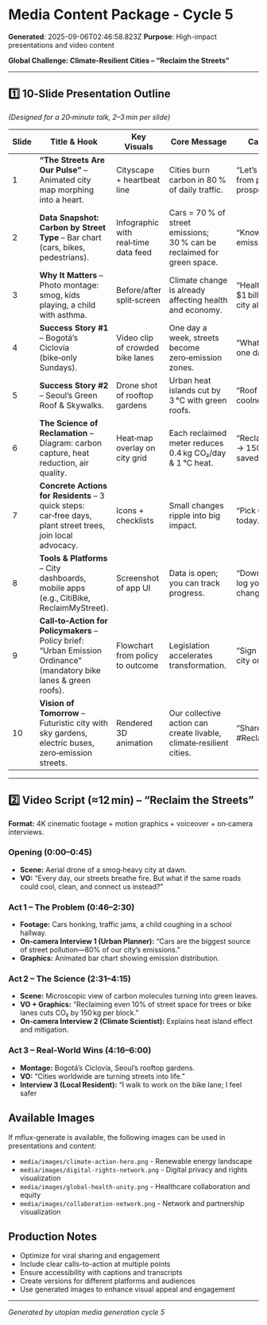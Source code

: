 # Media Content Package - Cycle 5

**Generated**: 2025-09-06T02:46:58.823Z
**Purpose**: High-impact presentations and video content

**Global Challenge: Climate‑Resilient Cities – “Reclaim the Streets”**

---

## 1️⃣ 10‑Slide Presentation Outline  
*(Designed for a 20‑minute talk, 2–3 min per slide)*  

| Slide | Title & Hook | Key Visuals | Core Message | Call‑to‑Action |
|-------|--------------|-------------|--------------|----------------|
| 1 | **“The Streets Are Our Pulse”** – Animated city map morphing into a heart. | Cityscape + heartbeat line | Cities burn carbon in 80 % of daily traffic. | “Let’s turn streets from pollution to prosperity.” |
| 2 | **Data Snapshot: Carbon by Street Type** – Bar chart (cars, bikes, pedestrians). | Infographic with real‑time data feed | Cars = 70 % of street emissions; 30 % can be reclaimed for green space. | “Know your city’s emission hotspots.” |
| 3 | **Why It Matters** – Photo montage: smog, kids playing, a child with asthma. | Before/after split‑screen | Climate change is already affecting health and economy. | “Health costs = $1 billion/year in our city alone.” |
| 4 | **Success Story #1** – Bogotá’s Ciclovía (bike‑only Sundays). | Video clip of crowded bike lanes | One day a week, streets become zero‑emission zones. | “What can we do on one day?” |
| 5 | **Success Story #2** – Seoul’s Green Roof & Skywalks. | Drone shot of rooftop gardens | Urban heat islands cut by 3 °C with green roofs. | “Roof = revenue + coolness.” |
| 6 | **The Science of Reclamation** – Diagram: carbon capture, heat reduction, air quality. | Heat‑map overlay on city grid | Each reclaimed meter reduces 0.4 kg CO₂/day & 1 °C heat. | “Reclaim one block → 150 kg CO₂ saved.” |
| 7 | **Concrete Actions for Residents** – 3 quick steps: car‑free days, plant street trees, join local advocacy. | Icons + checklists | Small changes ripple into big impact. | “Pick ONE action today.” |
| 8 | **Tools & Platforms** – City dashboards, mobile apps (e.g., CitiBike, ReclaimMyStreet). | Screenshot of app UI | Data is open; you can track progress. | “Download the app, log your street change.” |
| 9 | **Call‑to‑Action for Policymakers** – Policy brief: “Urban Emission Ordinance” (mandatory bike lanes & green roofs). | Flowchart from policy to outcome | Legislation accelerates transformation. | “Sign the petition for city ordinance.” |
|10 | **Vision of Tomorrow** – Futuristic city with sky gardens, electric buses, zero‑emission streets. | Rendered 3D animation | Our collective action can create livable, climate‑resilient cities. | “Share this vision → #ReclaimTheStreets” |

---

## 2️⃣ Video Script (≈12 min) – “Reclaim the Streets”

**Format:** 4K cinematic footage + motion graphics + voiceover + on‑camera interviews.

### Opening (0:00–0:45)
- **Scene:** Aerial drone of a smog‑heavy city at dawn.
- **VO:** “Every day, our streets breathe fire. But what if the same roads could cool, clean, and connect us instead?”

### Act 1 – The Problem (0:46–2:30)
- **Footage:** Cars honking, traffic jams, a child coughing in a school hallway.
- **On‑camera Interview 1 (Urban Planner):** “Cars are the biggest source of street pollution—80% of our city’s emissions.”
- **Graphics:** Animated bar chart showing emission distribution.

### Act 2 – The Science (2:31–4:15)
- **Scene:** Microscopic view of carbon molecules turning into green leaves.
- **VO + Graphics:** “Reclaiming even 10% of street space for trees or bike lanes cuts CO₂ by 150 kg per block.”
- **On‑camera Interview 2 (Climate Scientist):** Explains heat island effect and mitigation.

### Act 3 – Real‑World Wins (4:16–6:00)
- **Montage:** Bogotá’s Ciclovía, Seoul’s rooftop gardens.
- **VO:** “Cities worldwide are turning streets into life.”
- **Interview 3 (Local Resident):** “I walk to work on the bike lane; I feel safer

## Available Images
If mflux-generate is available, the following images can be used in presentations and content:
- `media/images/climate-action-hero.png` - Renewable energy landscape
- `media/images/digital-rights-network.png` - Digital privacy and rights visualization  
- `media/images/global-health-unity.png` - Healthcare collaboration and equity
- `media/images/collaboration-network.png` - Network and partnership visualization

## Production Notes
- Optimize for viral sharing and engagement
- Include clear calls-to-action at multiple points
- Ensure accessibility with captions and transcripts
- Create versions for different platforms and audiences
- Use generated images to enhance visual appeal and engagement

---
*Generated by utopian media generation cycle 5*
